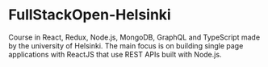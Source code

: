 # FullStackOpen-Helsinki
Course in React, Redux, Node.js, MongoDB, GraphQL and TypeScript made by the university of Helsinki. The main focus is on building single page applications with ReactJS that use REST APIs built with Node.js.

